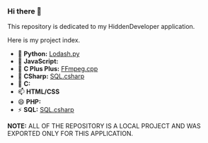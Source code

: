 ### Hi there 👋

This repository is dedicated to my HiddenDeveloper application. 

Here is my project index.

- 🔭 **Python:** [Lodash.py](https://github.com/SkylarFS/lodash)
- 🌱 **JavaScript:**
- 👯 **C Plus Plus:** [FFmpeg.cpp](https://github.com/SkylarFS/FFmpeg.cpp)
- 🤔 **CSharp:** [SQL.csharp](https://github.com/SkylarFS/SQL.csharp)
- 💬 **C:**
- 📫 **HTML/CSS**
- 😄 **PHP:**
- ⚡ **SQL:** [SQL.csharp](https://github.com/SkylarFS/SQL.csharp)

**NOTE:** ALL OF THE REPOSITORY IS A LOCAL PROJECT AND WAS EXPORTED ONLY FOR THIS APPLICATION.
